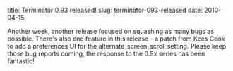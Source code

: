 title: Terminator 0.93 released!
slug: terminator-093-released
date: 2010-04-15


Another week, another release focused on squashing as many bugs as possible. There's also one feature in this release - a patch from Kees Cook to add a preferences UI for the alternate\_screen\_scroll setting.
Please keep those bug reports coming, the response to the 0.9x series has been fantastic!
